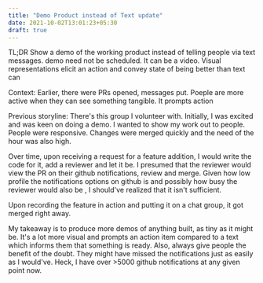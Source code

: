 ```yaml
---
title: "Demo Product instead of Text update"
date: 2021-10-02T13:01:23+05:30
draft: true
---
```

TL;DR
Show a demo of the working product instead of telling people via text messages. 
demo need not be scheduled. It can be a video. Visual representations elicit an action and convey state of being better than text can

Context:
Earlier, there were PRs opened, messages put. Poeple are more active when they can see something tangible. 
It prompts action

Previous storyline:
There's this group I volunteer with.
Initially, I was excited and was keen on doing a demo. I wanted to show my work out to people. People were responsive. Changes were merged quickly and the need of the hour was also high.

Over time, upon receiving a request for a feature addition, I would write the code for it, add a reviewer and let it be.
I presumed that the reviewer would view the PR on their github notifications, review and merge. 
Given how low profile the notifications options on github is and possibly how busy the reviewer would also be , I should've realized that it isn't sufficient.

Upon recording the feature in action and putting it on a chat group, it got merged right away. 

My takeaway is to produce more demos of anything built, as tiny as it might be. It's a lot more visual and prompts an action item compared to a text which informs them that something is ready. Also, always give people the benefit of the doubt. They might have missed the notifications just as easily as I would've. Heck, I have over >5000 github notifications at any given point now.

